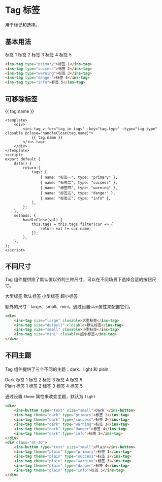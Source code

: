 # Tag 标签

用于标记和选择。

## 基本用法

<div class="mt-20">
    <ins-tag type="primary">标签 1</ins-tag>
    <ins-tag type="success">标签 2</ins-tag>
    <ins-tag type="warning">标签 3</ins-tag>
    <ins-tag type="danger">标签 4</ins-tag>
    <ins-tag type="info">标签 5</ins-tag>
</div>

```html
<ins-tag type="primary">标签 1</ins-tag>
<ins-tag type="success">标签 2</ins-tag>
<ins-tag type="warning">标签 3</ins-tag>
<ins-tag type="danger">标签 4</ins-tag>
<ins-tag type="info">标签 5</ins-tag>
```

## 可移除标签

<div class="mt-20">
    <ins-tag
        v-for="tag in tags"
        :key="tag.type"
        :type="tag.type"
        closed
        @close="handleClose(tag.name)"
    >
        {{ tag.name }}
    </ins-tag>
</div>

```vue
<template>
    <div>
        <ins-tag v-for="tag in tags" :key="tag.type" :type="tag.type" closable @close="handleClose(tag.name)">
            {{ tag.name }}
        </ins-tag>
    </div>
</template>
<script>
export default {
    data() {
        return {
            tags: [
                { name: "标签一", type: "primary" },
                { name: "标签二", type: "success" },
                { name: "标签四", type: "warning" },
                { name: "标签五", type: "danger" },
                { name: "标签三", type: "info" },
            ],
        };
    },
    methods: {
        handleClose(val) {
            this.tags = this.tags.filter(cur => {
                return val != cur.name;
            });
        },
    },
};
</script>
```

## 不同尺寸

Tag 组件提供除了默认值以外的三种尺寸，可以在不同场景下选择合适的按钮尺寸。

<div class="mt-20">
    <ins-tag size="large" closable>大型标签</ins-tag>
    <ins-tag size="default" closable>默认标签</ins-tag>
    <ins-tag size="small" closable>小型标签</ins-tag>
    <ins-tag size="mini" closable>超小标签</ins-tag>
    <p>
        额外的尺寸：large、small、mini，通过设置size属性来配置它们。
    </p>
</div>

```html
<div>
    <ins-tag size="large" closable>大型标签</ins-tag>
    <ins-tag size="default" closable>默认标签</ins-tag>
    <ins-tag size="small" closable>小型标签</ins-tag>
    <ins-tag size="mini" closable>超小标签</ins-tag>
</div>
```

## 不同主题</p>

Tag 组件提供了三个不同的主题：dark、light 和 plain

<div>
    <div>
        <ins-button type="text" size="small">Dark </ins-button>
        <ins-tag theme="dark" type="primary">标签 1</ins-tag>
        <ins-tag theme="dark" type="success">标签 2</ins-tag>
        <ins-tag theme="dark" type="warning">标签 3</ins-tag>
        <ins-tag theme="dark" type="danger">标签 4</ins-tag>
        <ins-tag theme="dark" type="info">标签 5</ins-tag>
    </div>
    <div class="mt-20">
        <ins-button type="text" size="small">Plain</ins-button>
        <ins-tag theme="plain" type="primary">标签 1</ins-tag>
        <ins-tag theme="plain" type="success">标签 2</ins-tag>
        <ins-tag theme="plain" type="warning">标签 3</ins-tag>
        <ins-tag theme="plain" type="danger">标签 4</ins-tag>
        <ins-tag theme="plain" type="info">标签 5</ins-tag>
    </div>
    <p slot="description">
        通过设置
        <code class="code">theme</code>
        属性来改变主题，默认为
        <code class="code">light</code>
    </p>
</div>

```html
<div>
    <ins-button type="text" size="small">Dark </ins-button>
    <ins-tag theme="dark" type="primary">标签 1</ins-tag>
    <ins-tag theme="dark" type="success">标签 2</ins-tag>
    <ins-tag theme="dark" type="warning">标签 3</ins-tag>
    <ins-tag theme="dark" type="danger">标签 4</ins-tag>
    <ins-tag theme="dark" type="info">标签 5</ins-tag>
</div>
<div class="mt-20">
    <ins-button type="text" size="small">Plain</ins-button>
    <ins-tag theme="plain" type="primary">标签 1</ins-tag>
    <ins-tag theme="plain" type="success">标签 2</ins-tag>
    <ins-tag theme="plain" type="warning">标签 3</ins-tag>
    <ins-tag theme="plain" type="danger">标签 4</ins-tag>
    <ins-tag theme="plain" type="info">标签 5</ins-tag>
</div>
```

<script>
export default {
    data() {
        return {
            props: [
                {
                    parameter: 'type',
                    explain: '类型',
                    type: 'String',
                    optionalValue: 'success/info/warning/danger',
                    defaultValue: '-',
                },
                {
                    parameter: 'size',
                    explain: '尺寸',
                    type: 'String',
                    optionalValue: 'large / small / mini',
                    defaultValue: '-',
                },
                {
                    parameter: 'theme',
                    explain: '主题',
                    type: 'String',
                    optionalValue: 'dark / light / plain',
                    defaultValue: 'light',
                },
            ],
            events: [
                {
                    name: 'click',
                    explain: '点击 Tag 时触发的事件',
                    args: '-',
                },
                {
                    name: 'close',
                    explain: '关闭 Tag 时触发的事件',
                    args: '-',
                },
            ],
            tags: [
                { name: '标签一', type: 'primary' },
                { name: '标签二', type: 'success' },
                { name: '标签四', type: 'warning' },
                { name: '标签五', type: 'danger' },
                { name: '标签三', type: 'info' },
            ],
        };
    },
    methods: {
        handleClose(val) {
            this.tags = this.tags.filter(cur => {
                return val != cur.name;
            });
        },
    },
};
</script>
